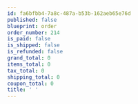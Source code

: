 ```yaml
---
id: fa6bfbb4-7a8c-487a-b53b-162aeb65e76d
published: false
blueprint: order
order_number: 214
is_paid: false
is_shipped: false
is_refunded: false
grand_total: 0
items_total: 0
tax_total: 0
shipping_total: 0
coupon_total: 0
title: ' '
---
```

